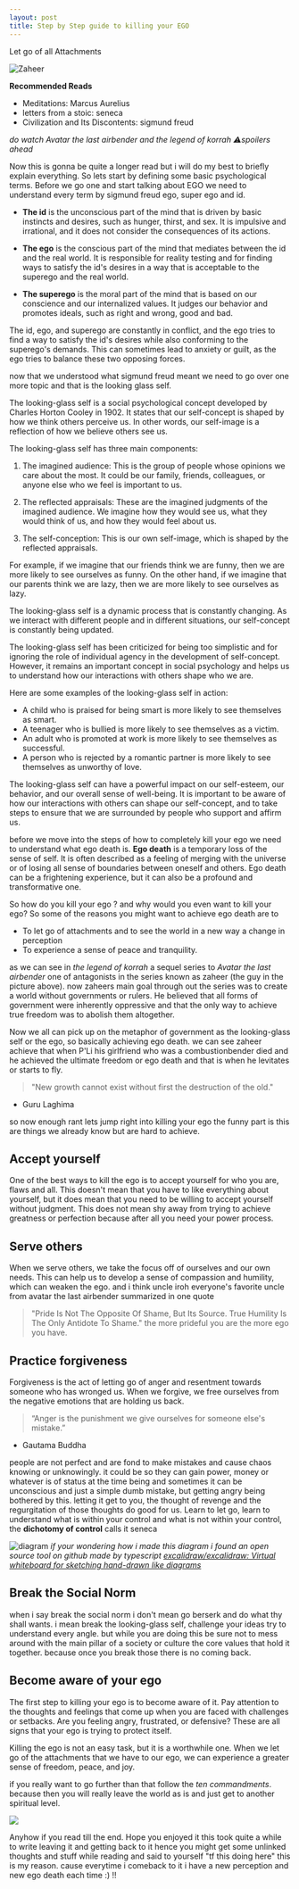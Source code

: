 ```yaml
---
layout: post
title: Step by Step guide to killing your EGO
---
```

Let go of all Attachments



![Zaheer](https://i.imgur.com/AAOdF8F.png)

**Recommended Reads** 

- Meditations:  Marcus Aurelius 
- letters from a stoic: seneca 
- Civilization and Its Discontents: sigmund freud 


*do watch Avatar the last airbender and the legend of korrah*
*⚠️spoilers ahead*

Now this is gonna be quite a longer read but i will do my best to briefly explain everything.
So lets start by defining some basic psychological terms. Before we go one and start talking about EGO we need to understand every term by sigmund freud ego, super ego and id.

- **The id** is the unconscious part of the mind that is driven by basic instincts and desires, such as hunger, thirst, and sex. It is impulsive and irrational, and it does not consider the consequences of its actions.

- **The ego** is the conscious part of the mind that mediates between the id and the real world. It is responsible for reality testing and for finding ways to satisfy the id's desires in a way that is acceptable to the superego and the real world.

- **The superego** is the moral part of the mind that is based on our conscience and our internalized values. It judges our behavior and promotes ideals, such as right and wrong, good and bad.

The id, ego, and superego are constantly in conflict, and the ego tries to find a way to satisfy the id's desires while also conforming to the superego's demands. This can sometimes lead to anxiety or guilt, as the ego tries to balance these two opposing forces.

now that we understood what sigmund freud meant we need to go over one more topic and that is the looking glass self.

The looking-glass self is a social psychological concept developed by Charles Horton Cooley in 1902. It states that our self-concept is shaped by how we think others perceive us. In other words, our self-image is a reflection of how we believe others see us.

The looking-glass self has three main components:

  1.  The imagined audience: This is the group of people whose opinions we care about the most. It could be our family, friends, colleagues, or anyone else who we feel is important to us.

  2.  The reflected appraisals: These are the imagined judgments of the imagined audience. We imagine how they would see us, what they would think of us, and how they would feel about us.

  3.  The self-conception: This is our own self-image, which is shaped by the reflected appraisals.

For example, if we imagine that our friends think we are funny, then we are more likely to see ourselves as funny. On the other hand, if we imagine that our parents think we are lazy, then we are more likely to see ourselves as lazy.

The looking-glass self is a dynamic process that is constantly changing. As we interact with different people and in different situations, our self-concept is constantly being updated.

The looking-glass self has been criticized for being too simplistic and for ignoring the role of individual agency in the development of self-concept. However, it remains an important concept in social psychology and helps us to understand how our interactions with others shape who we are.

Here are some examples of the looking-glass self in action:

  -  A child who is praised for being smart is more likely to see themselves as smart.
 -   A teenager who is bullied is more likely to see themselves as a victim.
 -   An adult who is promoted at work is more likely to see themselves as successful.
  -  A person who is rejected by a romantic partner is more likely to see themselves as unworthy of love.

The looking-glass self can have a powerful impact on our self-esteem, our behavior, and our overall sense of well-being. It is important to be aware of how our interactions with others can shape our self-concept, and to take steps to ensure that we are surrounded by people who support and affirm us.

before we move into the steps of how to completely kill your ego we need to understand what ego death is. 
**Ego death** is a temporary loss of the sense of self. It is often described as a feeling of merging with the universe or of losing all sense of boundaries between oneself and others. Ego death can be a frightening experience, but it can also be a profound and transformative one.

So how do you kill your ego ? and why would you even want to kill your ego?
So some of the reasons you might want to achieve ego death are to
- To let go of attachments and to see the world in a new way a change in perception 
- To experience a sense of peace and tranquility.

as we can see in *the legend of korrah* a sequel series to *Avatar the last airbender* one of antagonists in the series known as zaheer (the guy in the picture above). now zaheers main goal through out the series was to create a world without governments or rulers. He believed that all forms of government were inherently oppressive and that the only way to achieve true freedom was to abolish them altogether. 

Now we all can pick up on the metaphor of government as the looking-glass self or the ego, so basically achieving ego death. 
we can see zaheer achieve that when P'Li his girlfriend who was a combustionbender died and he achieved the ultimate freedom or ego death and that is when he levitates or starts to fly. 

> "New growth cannot exist without first the destruction of the old."<br>
- Guru Laghima

so now enough rant lets jump right into killing your ego the funny part is this are things we already know but are hard to achieve.

## Accept yourself
One of the best ways to kill the ego is to accept yourself for who you are, flaws and all. This doesn't mean that you have to like everything about yourself, but it does mean that you need to be willing to accept yourself without judgment. This does not mean shy away from trying to achieve greatness or perfection because after all you need your power process.
## Serve others
When we serve others, we take the focus off of ourselves and our own needs. This can help us to develop a sense of compassion and humility, which can weaken the ego. and i think uncle iroh everyone's favorite uncle from avatar the last airbender summarized in one quote
> "Pride Is Not The Opposite Of Shame, But Its Source. True Humility Is The Only Antidote To Shame."
the more prideful you are the more ego you have.

## Practice forgiveness
Forgiveness is the act of letting go of anger and resentment towards someone who has wronged us. When we forgive, we free ourselves from the negative emotions that are holding us back.
> “Anger is the punishment we give ourselves for someone else's mistake.” <br>
- Gautama Buddha 

people are not perfect and are fond to make mistakes and cause chaos knowing or unknowingly. it could be so they can gain power, money or whatever is of status at the time being and sometimes it can be unconscious and just a simple dumb mistake, but getting angry being bothered by this. letting it get to you, the thought of revenge and the regurgitation of those thoughts do good for us. Learn to let go, learn to understand what is within your control and what is not within your control, the **dichotomy of control** calls it seneca

![diagram](https://i.imgur.com/90hkrmq.png)
*if your wondering how i made this diagram i found an open source tool on github made by typescript [excalidraw/excalidraw: Virtual whiteboard for sketching hand-drawn like diagrams](https://github.com/excalidraw/excalidraw)*

## Break the Social Norm
when i say break the social norm i don't mean go berserk and do what thy shall wants. i mean break the looking-glass self, challenge your ideas try to understand every angle. but while you are doing this be sure not to mess around with the main pillar of a society or culture the core values that hold it together. because once you break those there is no coming back.

## Become aware of your ego
The first step to killing your ego is to become aware of it. Pay attention to the thoughts and feelings that come up when you are faced with challenges or setbacks. Are you feeling angry, frustrated, or defensive? These are all signs that your ego is trying to protect itself.

Killing the ego is not an easy task, but it is a worthwhile one. When we let go of the attachments that we have to our ego, we can experience a greater sense of freedom, peace, and joy.

if you really want to go further than that follow the *ten commandments*. because then you will really leave the world as is and just get to another spiritual level.

![](https://i.imgur.com/nEU2iR6.png)

Anyhow if you read till the end. Hope you enjoyed it this took quite a while to write leaving it and getting back to it hence you might get some unlinked thoughts and stuff while reading and said to yourself "tf this doing here" this is my reason. cause everytime i comeback to it i have a new perception and new ego death each time :) !!
 
